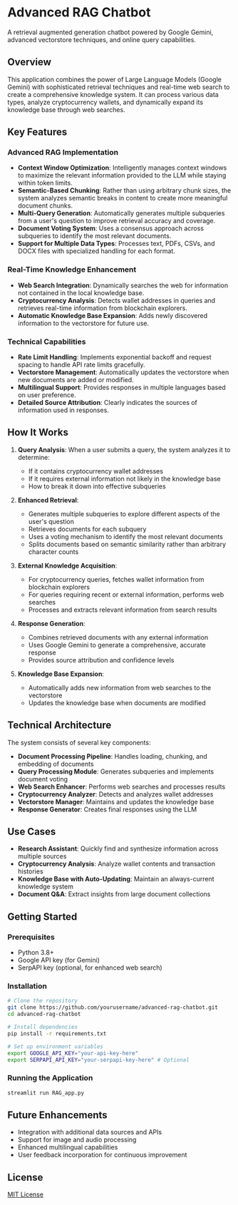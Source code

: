 # Advanced RAG Chatbot

A retrieval augmented generation chatbot powered by Google Gemini, advanced vectorstore techniques, and online query capabilities.

## Overview

This application combines the power of Large Language Models (Google Gemini) with sophisticated retrieval techniques and real-time web search to create a comprehensive knowledge system. It can process various data types, analyze cryptocurrency wallets, and dynamically expand its knowledge base through web searches.

## Key Features

### Advanced RAG Implementation

- **Context Window Optimization**: Intelligently manages context windows to maximize the relevant information provided to the LLM while staying within token limits.
- **Semantic-Based Chunking**: Rather than using arbitrary chunk sizes, the system analyzes semantic breaks in content to create more meaningful document chunks.
- **Multi-Query Generation**: Automatically generates multiple subqueries from a user's question to improve retrieval accuracy and coverage.
- **Document Voting System**: Uses a consensus approach across subqueries to identify the most relevant documents.
- **Support for Multiple Data Types**: Processes text, PDFs, CSVs, and DOCX files with specialized handling for each format.

### Real-Time Knowledge Enhancement

- **Web Search Integration**: Dynamically searches the web for information not contained in the local knowledge base.
- **Cryptocurrency Analysis**: Detects wallet addresses in queries and retrieves real-time information from blockchain explorers.
- **Automatic Knowledge Base Expansion**: Adds newly discovered information to the vectorstore for future use.

### Technical Capabilities

- **Rate Limit Handling**: Implements exponential backoff and request spacing to handle API rate limits gracefully.
- **Vectorstore Management**: Automatically updates the vectorstore when new documents are added or modified.
- **Multilingual Support**: Provides responses in multiple languages based on user preference.
- **Detailed Source Attribution**: Clearly indicates the sources of information used in responses.

## How It Works

1. **Query Analysis**: When a user submits a query, the system analyzes it to determine:
   - If it contains cryptocurrency wallet addresses
   - If it requires external information not likely in the knowledge base
   - How to break it down into effective subqueries

2. **Enhanced Retrieval**:
   - Generates multiple subqueries to explore different aspects of the user's question
   - Retrieves documents for each subquery
   - Uses a voting mechanism to identify the most relevant documents
   - Splits documents based on semantic similarity rather than arbitrary character counts

3. **External Knowledge Acquisition**:
   - For cryptocurrency queries, fetches wallet information from blockchain explorers
   - For queries requiring recent or external information, performs web searches
   - Processes and extracts relevant information from search results

4. **Response Generation**:
   - Combines retrieved documents with any external information
   - Uses Google Gemini to generate a comprehensive, accurate response
   - Provides source attribution and confidence levels

5. **Knowledge Base Expansion**:
   - Automatically adds new information from web searches to the vectorstore
   - Updates the knowledge base when documents are modified

## Technical Architecture

The system consists of several key components:

- **Document Processing Pipeline**: Handles loading, chunking, and embedding of documents
- **Query Processing Module**: Generates subqueries and implements document voting
- **Web Search Enhancer**: Performs web searches and processes results
- **Cryptocurrency Analyzer**: Detects and analyzes wallet addresses
- **Vectorstore Manager**: Maintains and updates the knowledge base
- **Response Generator**: Creates final responses using the LLM

## Use Cases

- **Research Assistant**: Quickly find and synthesize information across multiple sources
- **Cryptocurrency Analysis**: Analyze wallet contents and transaction histories
- **Knowledge Base with Auto-Updating**: Maintain an always-current knowledge system
- **Document Q&A**: Extract insights from large document collections

## Getting Started

### Prerequisites

- Python 3.8+
- Google API key (for Gemini)
- SerpAPI key (optional, for enhanced web search)

### Installation

```bash
# Clone the repository
git clone https://github.com/yourusername/advanced-rag-chatbot.git
cd advanced-rag-chatbot

# Install dependencies
pip install -r requirements.txt

# Set up environment variables
export GOOGLE_API_KEY="your-api-key-here"
export SERPAPI_API_KEY="your-serpapi-key-here" # Optional
```

### Running the Application

```bash
streamlit run RAG_app.py
```

## Future Enhancements

- Integration with additional data sources and APIs
- Support for image and audio processing
- Enhanced multilingual capabilities
- User feedback incorporation for continuous improvement

## License

[MIT License](LICENSE)
